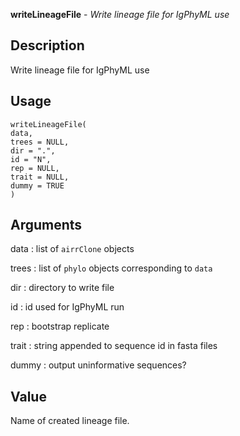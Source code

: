**writeLineageFile** - *Write lineage file for IgPhyML use*

Description
--------------------

Write lineage file for IgPhyML use


Usage
--------------------
```
writeLineageFile(
data,
trees = NULL,
dir = ".",
id = "N",
rep = NULL,
trait = NULL,
dummy = TRUE
)
```

Arguments
-------------------

data
:   list of `airrClone` objects

trees
:   list of `phylo` objects corresponding to `data`

dir
:   directory to write file

id
:   id used for IgPhyML run

rep
:   bootstrap replicate

trait
:   string appended to sequence id in fasta files

dummy
:   output uninformative sequences?




Value
-------------------

Name of created lineage file.










